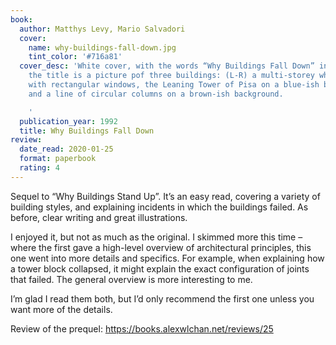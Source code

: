 ```yaml
---
book:
  author: Matthys Levy, Mario Salvadori
  cover:
    name: why-buildings-fall-down.jpg
    tint_color: '#716a81'
  cover_desc: 'White cover, with the words “Why Buildings Fall Down” in blue. Below
    the title is a picture pof three buildings: (L-R) a multi-storey white building
    with rectangular windows, the Leaning Tower of Pisa on a blue-ish background,
    and a line of circular columns on a brown-ish background.

    '
  publication_year: 1992
  title: Why Buildings Fall Down
review:
  date_read: 2020-01-25
  format: paperbook
  rating: 4
---
```


Sequel to “Why Buildings Stand Up”. It’s an easy read, covering a variety of building styles, and explaining incidents in which the buildings failed. As before, clear writing and great illustrations.

I enjoyed it, but not as much as the original. I skimmed more this time – where the first gave a high-level overview of architectural principles, this one went into more details and specifics. For example, when explaining how a tower block collapsed, it might explain the exact configuration of joints that failed. The general overview is more interesting to me.

I’m glad I read them both, but I’d only recommend the first one unless you want more of the details.

Review of the prequel: <https://books.alexwlchan.net/reviews/25>